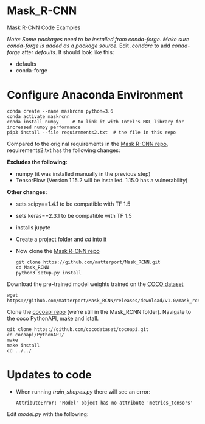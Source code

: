 # Mask_R-CNN
Mask R-CNN Code Examples

*Note: Some packages need to be installed from conda-forge. Make sure conda-forge is added as a package source.* Edit *.condarc* to add *conda-forge* after *defaults*. It should look like this:
- defaults
- conda-forge

# Configure Anaconda Environment
    conda create --name maskrcnn python=3.6
    conda activate maskrcnn
    conda install numpy     # to link it with Intel's MKL library for increased numpy performance
    pip3 install --file requirements2.txt  # the file in this repo

Compared to the original requirements in the [Mask R-CNN repo](https://github.com/matterport/Mask_RCNN), requirements2.txt has the following changes:

**Excludes the following:**
- numpy (it was installed manually in the previous step) 
- TensorFlow (Version 1.15.2 will be installed. 1.15.0 has a vulnerability)

**Other changes:**
- sets scipy==1.4.1 to be compatible with TF 1.5
- sets keras==2.3.1 to be compatible with TF 1.5
- installs jupyte

- Create a project folder and *cd* into it
- Now clone the [Mask R-CNN repo](https://github.com/matterport/Mask_RCNN)

      git clone https://github.com/matterport/Mask_RCNN.git
      cd Mask_RCNN
      python3 setup.py install
Download the pre-trained model weights trained on the [COCO dataset](https://cocodataset.org/)

    wget https://github.com/matterport/Mask_RCNN/releases/download/v1.0/mask_rcnn_coco.h5

Clone the [cocoapi repo](https://github.com/cocodataset/cocoapi) (we're still in the Mask_RCNN folder). Navigate to the coco PythonAPI, make and istall.

    git clone https://github.com/cocodataset/cocoapi.git
    cd cocoapi/PythonAPI/
    make
    make install
    cd ../../



# Updates to code
- When running *train_shapes.py* there will see an error:

      AttributeError: 'Model' object has no attribute 'metrics_tensors'

Edit *model.py* with the following:
